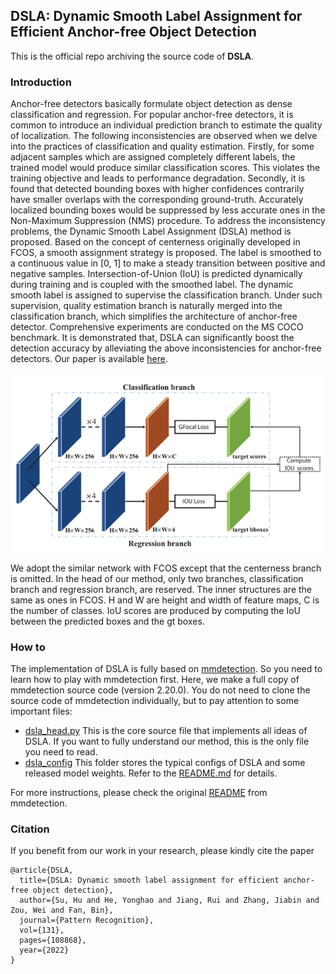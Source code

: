 
## DSLA: Dynamic Smooth Label Assignment for Efficient Anchor-free Object Detection
This is the official repo archiving the source code of **DSLA**.  

### Introduction
Anchor-free detectors basically formulate object detection as dense classification and regression. 
For popular anchor-free detectors, it is common to introduce an individual prediction branch to 
estimate the quality of localization. The following inconsistencies are observed when we delve 
into the practices of classification and quality estimation. Firstly, for some adjacent samples 
which are assigned completely different labels, the trained model would produce similar 
classification scores. This violates the training objective and leads to performance degradation. 
Secondly, it is found that detected bounding boxes with higher confidences contrarily have smaller 
overlaps with the corresponding ground-truth. Accurately localized bounding boxes would be 
suppressed by less accurate ones in the Non-Maximum Suppression (NMS) procedure. To address 
the inconsistency problems, the Dynamic Smooth Label Assignment (DSLA) method is proposed. 
Based on the concept of centerness originally developed in FCOS, a smooth assignment strategy 
is proposed. The label is smoothed to a continuous value in [0, 1] to make a steady transition 
between positive and negative samples. Intersection-of-Union (IoU) is predicted dynamically 
during training and is coupled with the smoothed label. The dynamic smooth label is assigned 
to supervise the classification branch. Under such supervision, quality estimation branch is 
naturally merged into the classification branch, which simplifies the architecture of anchor-free 
detector. Comprehensive experiments are conducted on the MS COCO benchmark. It is demonstrated that,
DSLA can significantly boost the detection accuracy by alleviating the above inconsistencies for 
anchor-free detectors. Our paper is available [here](https://arxiv.org/abs/2208.00817).

![Approach](resources/img.png)

We adopt the similar network with FCOS except that the centerness branch is
omitted. In the head of our method, only two branches, classification branch 
and regression branch, are reserved. The inner structures are the same as ones 
in FCOS. H and W are height and width of feature maps, C is the number of 
classes. IoU scores are produced by computing the IoU between the predicted 
boxes and the gt boxes.

### How to
The implementation of DSLA is fully based on [mmdetection](https://github.com/open-mmlab/mmdetection).
So you need to learn how to play with mmdetection first. Here, we make a full copy of mmdetection source code
(version 2.20.0). You do not need to clone the source code of mmdetection individually, but to pay attention to
some important files:
* [dsla_head.py](mmdet/models/dense_heads/dsla_head.py) This is the core source file that implements all ideas of DSLA.
If you want to fully understand our method, this is the only file you need to read.
* [dsla_config](configs/dsla) This folder stores the typical configs of DSLA and some released model weights.
Refer to the [README.md](configs/dsla/README.md) for details.

For more instructions, please check the original [README](mmdet_README.md) from mmdetection.

### Citation
If you benefit from our work in your research, please kindly cite the paper
```
@article{DSLA,
  title={DSLA: Dynamic smooth label assignment for efficient anchor-free object detection},
  author={Su, Hu and He, Yonghao and Jiang, Rui and Zhang, Jiabin and Zou, Wei and Fan, Bin},
  journal={Pattern Recognition},
  vol={131},
  pages={108868},
  year={2022}
}
```
